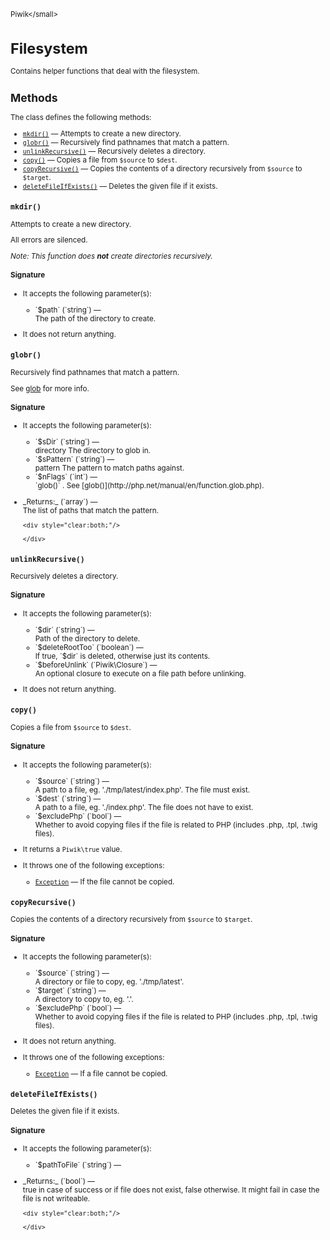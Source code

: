 <small>Piwik\</small>

Filesystem
==========

Contains helper functions that deal with the filesystem.

Methods
-------

The class defines the following methods:

- [`mkdir()`](#mkdir) &mdash; Attempts to create a new directory.
- [`globr()`](#globr) &mdash; Recursively find pathnames that match a pattern.
- [`unlinkRecursive()`](#unlinkrecursive) &mdash; Recursively deletes a directory.
- [`copy()`](#copy) &mdash; Copies a file from `$source` to `$dest`.
- [`copyRecursive()`](#copyrecursive) &mdash; Copies the contents of a directory recursively from `$source` to `$target`.
- [`deleteFileIfExists()`](#deletefileifexists) &mdash; Deletes the given file if it exists.

<a name="mkdir" id="mkdir"></a>
<a name="mkdir" id="mkdir"></a>
### `mkdir()`

Attempts to create a new directory.

All errors are silenced.

_Note: This function does **not** create directories recursively._

#### Signature

-  It accepts the following parameter(s):

   <ul>
   <li>
      <div markdown="1" class="parameter">
      `$path` (`string`) &mdash;

      <div markdown="1" class="param-desc"> The path of the directory to create.</div>

      <div style="clear:both;"/>

      </div>
   </li>
   </ul>
- It does not return anything.

<a name="globr" id="globr"></a>
<a name="globr" id="globr"></a>
### `globr()`

Recursively find pathnames that match a pattern.

See [glob](http://php.net/manual/en/function.glob.php) for more info.

#### Signature

-  It accepts the following parameter(s):

   <ul>
   <li>
      <div markdown="1" class="parameter">
      `$sDir` (`string`) &mdash;

      <div markdown="1" class="param-desc"> directory The directory to glob in.</div>

      <div style="clear:both;"/>

      </div>
   </li>
   <li>
      <div markdown="1" class="parameter">
      `$sPattern` (`string`) &mdash;

      <div markdown="1" class="param-desc"> pattern The pattern to match paths against.</div>

      <div style="clear:both;"/>

      </div>
   </li>
   <li>
      <div markdown="1" class="parameter">
      `$nFlags` (`int`) &mdash;

      <div markdown="1" class="param-desc"> `glob()` . See [glob()](http://php.net/manual/en/function.glob.php).</div>

      <div style="clear:both;"/>

      </div>
   </li>
   </ul>

<ul>
  <li>
    <div markdown="1" class="parameter">
    _Returns:_  (`array`) &mdash;
    <div markdown="1" class="param-desc">The list of paths that match the pattern.</div>

    <div style="clear:both;"/>

    </div>
  </li>
</ul>

<a name="unlinkrecursive" id="unlinkrecursive"></a>
<a name="unlinkRecursive" id="unlinkRecursive"></a>
### `unlinkRecursive()`

Recursively deletes a directory.

#### Signature

-  It accepts the following parameter(s):

   <ul>
   <li>
      <div markdown="1" class="parameter">
      `$dir` (`string`) &mdash;

      <div markdown="1" class="param-desc"> Path of the directory to delete.</div>

      <div style="clear:both;"/>

      </div>
   </li>
   <li>
      <div markdown="1" class="parameter">
      `$deleteRootToo` (`boolean`) &mdash;

      <div markdown="1" class="param-desc"> If true, `$dir` is deleted, otherwise just its contents.</div>

      <div style="clear:both;"/>

      </div>
   </li>
   <li>
      <div markdown="1" class="parameter">
      `$beforeUnlink` (`Piwik\Closure`) &mdash;

      <div markdown="1" class="param-desc"> An optional closure to execute on a file path before unlinking.</div>

      <div style="clear:both;"/>

      </div>
   </li>
   </ul>
- It does not return anything.

<a name="copy" id="copy"></a>
<a name="copy" id="copy"></a>
### `copy()`

Copies a file from `$source` to `$dest`.

#### Signature

-  It accepts the following parameter(s):

   <ul>
   <li>
      <div markdown="1" class="parameter">
      `$source` (`string`) &mdash;

      <div markdown="1" class="param-desc"> A path to a file, eg. './tmp/latest/index.php'. The file must exist.</div>

      <div style="clear:both;"/>

      </div>
   </li>
   <li>
      <div markdown="1" class="parameter">
      `$dest` (`string`) &mdash;

      <div markdown="1" class="param-desc"> A path to a file, eg. './index.php'. The file does not have to exist.</div>

      <div style="clear:both;"/>

      </div>
   </li>
   <li>
      <div markdown="1" class="parameter">
      `$excludePhp` (`bool`) &mdash;

      <div markdown="1" class="param-desc"> Whether to avoid copying files if the file is related to PHP (includes .php, .tpl, .twig files).</div>

      <div style="clear:both;"/>

      </div>
   </li>
   </ul>
- It returns a `Piwik\true` value.
- It throws one of the following exceptions:
    - [`Exception`](http://php.net/class.Exception) &mdash; If the file cannot be copied.

<a name="copyrecursive" id="copyrecursive"></a>
<a name="copyRecursive" id="copyRecursive"></a>
### `copyRecursive()`

Copies the contents of a directory recursively from `$source` to `$target`.

#### Signature

-  It accepts the following parameter(s):

   <ul>
   <li>
      <div markdown="1" class="parameter">
      `$source` (`string`) &mdash;

      <div markdown="1" class="param-desc"> A directory or file to copy, eg. './tmp/latest'.</div>

      <div style="clear:both;"/>

      </div>
   </li>
   <li>
      <div markdown="1" class="parameter">
      `$target` (`string`) &mdash;

      <div markdown="1" class="param-desc"> A directory to copy to, eg. '.'.</div>

      <div style="clear:both;"/>

      </div>
   </li>
   <li>
      <div markdown="1" class="parameter">
      `$excludePhp` (`bool`) &mdash;

      <div markdown="1" class="param-desc"> Whether to avoid copying files if the file is related to PHP (includes .php, .tpl, .twig files).</div>

      <div style="clear:both;"/>

      </div>
   </li>
   </ul>
- It does not return anything.
- It throws one of the following exceptions:
    - [`Exception`](http://php.net/class.Exception) &mdash; If a file cannot be copied.

<a name="deletefileifexists" id="deletefileifexists"></a>
<a name="deleteFileIfExists" id="deleteFileIfExists"></a>
### `deleteFileIfExists()`

Deletes the given file if it exists.

#### Signature

-  It accepts the following parameter(s):

   <ul>
   <li>
      <div markdown="1" class="parameter">
      `$pathToFile` (`string`) &mdash;

      <div markdown="1" class="param-desc"></div>

      <div style="clear:both;"/>

      </div>
   </li>
   </ul>

<ul>
  <li>
    <div markdown="1" class="parameter">
    _Returns:_  (`bool`) &mdash;
    <div markdown="1" class="param-desc">true in case of success or if file does not exist, false otherwise. It might fail in case the file is not writeable.</div>

    <div style="clear:both;"/>

    </div>
  </li>
</ul>

